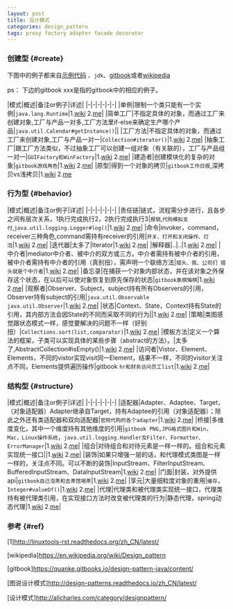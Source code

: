 ```yaml
---
layout: post
title: 设计模式
categories: design_pattern
tags: proxy factory adapter facade decorator
---
```


### 创建型 {#create}

 下图中的例子都来自[示例代码](https://github.com/lcj1992/learn/tree/master/java/designPattern)
、`jdk`、[gitbook](https://quanke.gitbooks.io/design-pattern-java/content/)或者[wikipedia](https://en.wikipedia.org/wiki/Software_design_pattern)

ps： 下边的gitbook xxx是指的gitbook中的相应的例子。

|模式|概述|备注or例子|详述|
|-|-|-|-|-|-|
|单例|限制一个类只能有一个实例|`java.lang.Runtime`|1.[wiki](https://en.wikipedia.org/wiki/Singleton_pattern)   2.[me](/2016/07/26/singleton)|
|简单工厂|不指定具体的对象，而通过工厂来创建对象,工厂与产品一对多,工厂方法里if-else来确定生产哪个产品|`java.util.Calendar#getInstance()`||
|工厂方法|不指定具体的对象，而通过工厂来创建对象,工厂与产品一对一|`Collection#iterator()`|1.[wiki](https://en.wikipedia.org/wiki/Factory_method_pattern)   2.[me](/2016/07/26/factory)|
|抽象工厂|跟工厂方法类似，不过抽象工厂可以创建一组对象（有关联的），工厂与产品组一对一|`GUIFactory和WinFactory`|1.[wiki](https://en.wikipedia.org/wiki/Abstract_factory_pattern)   2.[me](/2016/07/26/abstract_factory)|
|建造者|创建模块化的复杂的对象|`gitbook游戏角色`|1.[wiki](https://en.wikipedia.org/wiki/Builder_pattern)     2.[me](/2016/07/26/builder)|
|原型|得到一个对象的拷贝|`gitbook工作日报`,深拷贝vs浅拷贝|1.[wiki](https://en.wikipedia.org/wiki/Prototype_pattern)   2.[me](/2016/07/26/prototype)

### 行为型 {#behavior}

|模式|概述|备注or例子|详述|
|-|-|-|-|-|-|
|责任链|链式，流程需分步进行，且各步之间有层次关系，1执行完成执行2，2执行完成执行3|`报销`,`代购模拟支付`,`java.util.logging.Logger#log()`|1.[wiki](https://en.wikipedia.org/wiki/Chain-of-responsibility_pattern) 2.[me](/2016/07/26/chain_of_responsibility)|
|命令|invoker，command，receiver三种角色,command需持有receiver的引用|`开关、打开和关闭操作、灯泡`|1.[wiki](https://en.wikipedia.org/wiki/Command_pattern) 2.[me](/2016/07/26/command)|
|迭代器|太多了|Iterator|1.[wiki](https://en.wikipedia.org/wiki/Iterator_pattern) 2.[me](/2016/07/26/iterator)|
|解释器|..|..|1.[wiki](https://en.wikipedia.org/wiki/Interpreter_pattern) 2.[me](/2016/07/26/interpreter)|
|中介者|mediator中介者、被中介的双方或三方。中介者需持有被中介者的引用，被中介者需持有中介者的引用（真别扭），需声明一个联络方法|`猎头、我、公司们 猎头就是个中介者`|1.[wiki](https://en.wikipedia.org/wiki/Mediator_pattern) 2.[me](/2016/07/26/mediator)|
|备忘录|在捕获一个对象内部状态，并在该对象之外保存这个状态，在以后可以使对象恢复到原先保存的状态|`gitbook象棋悔棋`|1.[wiki](https://en.wikipedia.org/wiki/Memento_pattern) 2.[me](/2016/07/26/memento)|
|观察者|Observer、Subject，subject持有所有Observers的引用，Observer持有subject的引用|`java.util.Observable  java.util.Observer`|1.[wiki](https://en.wikipedia.org/wiki/Observer_pattern) 2.[me](/2016/07/26/observer)|
|状态|Context、State，Context持有State的引用，其内部方法会因State的不同而采取不同的行为||1.[wiki](https://en.wikipedia.org/wiki/State_pattern) 2.[me](/2016/07/26/state)|
|策略|类图感觉跟状态模式一样，感觉要解决的问题不一样（好别扭）|`Collections.sort(list,comparator)`|1.[wiki](https://en.wikipedia.org/wiki/Strategy_pattern) 2.[me](/2016/07/26/strategy)|
|模板方法|定义一个算法的框架，子类可以实现具体的某些步骤（abstract的方法）。|太多了,AbstractCollection#isEmpty()|1.[wiki](https://en.wikipedia.org/wiki/Template_method_pattern) 2.[me](/2016/07/26/template)|
|访问者|Vistor、Element、Elements，不同的vistor实现visit同一Element，结果不一样，不同的visitor关注点不同，Elements提供遍历操作|gitbook `hr和财务访问员工list`|1.[wiki](https://en.wikipedia.org/wiki/Visitor_pattern) 2.[me](/2016/07/26/visitor)|

### 结构型 {#structure}

|模式|概述|备注or例子|详述|
|-|-|-|-|-|-|
|适配器|Adapter、Adaptee、Target，（对象适配器）Adapter继承自Target，持有Adaptee的引用（对象适配器）；除此之外还有类适配器和双向适配器|`官网代购的各个adapter`|1.[wiki](https://en.wikipedia.org/wiki/Adapter_pattern) 2.[me](/2016/07/26/adapter)|
|桥接|多维度变化，其中一个维度持有其他维度的引用|`gitbook PNG,JPG格式图片和Win，Mac，Linux操作系统`，`java.util.logging.Handler及Filter、Formatter、ErrorManager`|1.[wiki](https://en.wikipedia.org/wiki/Bridge_pattern) 2.[me](/2016/07/26/bridge)|
|组合|对待组合和对待元素是一样一样的。组合和元素实现统一接口||1.[wiki](https://en.wikipedia.org/wiki/Composite_pattern) 2.[me](/2016/07/26/composite)|
|装饰|如果只增强一层的话，和代理模式类图是一样一样的，关注点不同。可以不断的装饰|InputStream、FilterInputStream、BufferedInputStream、DataInputStream|1.[wiki](https://en.wikipedia.org/wiki/Decorator_pattern) 2.[me](/2016/07/26/decorator)|
|门面|封装，对外提供api|`gitbook自己泡茶和去茶馆喝茶`|1.[wiki](https://en.wikipedia.org/wiki/Facade_pattern) 2.[me](/2016/07/26/facade)|
|享元|大量细粒度对象的重用|`缓存`，`Integer#valueOf()`|1.[wiki](https://en.wikipedia.org/wiki/Flyweight_pattern) 2.[me](/2016/07/26/flyweight)|
|代理|代理类和被代理类实现统一接口，代理类持有被代理类引用，在实现接口方法时改变被代理类的行为|静态代理，spring动态代理|1.[wiki](https://en.wikipedia.org/wiki/Proxy_pattern) 2.[me](/2016/07/26/proxy)|

### 参考 {#ref}

[1]<http://linuxtools-rst.readthedocs.org/zh_CN/latest/>

[wikipedia]<https://en.wikipedia.org/wiki/Design_pattern>

[gitbook]<https://quanke.gitbooks.io/design-pattern-java/content/>

[图说设计模式]<http://design-patterns.readthedocs.io/zh_CN/latest/>

[设计模式]<http://alicharles.com/category/designpattern/>
